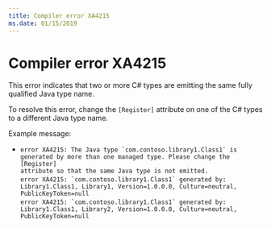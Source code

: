 ```yaml
---
title: Compiler error XA4215
ms.date: 01/15/2019
---
```

# Compiler error XA4215

This error indicates that two or more C# types are emitting the same fully
qualified Java type name.

To resolve this error, change the `[Register]` attribute on one of the C# types
to a different Java type name.

Example message:

  * <code>error XA4215: The Java type \`com.contoso.library1.Class1\` is generated by more than one managed type. Please change the \[Register\] attribute so that the same Java type is not emitted.</code>  
    <code>error XA4215:   \`com.contoso.library1.Class1\` generated by: Library1.Class1, Library1, Version=1.0.0.0, Culture=neutral, PublicKeyToken=null</code>  
    <code>error XA4215:   \`com.contoso.library1.Class1\` generated by: Library1.Class1, Library2, Version=1.0.0.0, Culture=neutral, PublicKeyToken=null</code>
